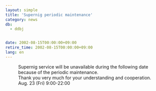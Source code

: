```yaml
---
layout: simple
title: 'Supernig periodic maintenance'
category: news
db:
  - ddbj


date: 2002-08-15T00:00:00+09:00
retire_time: 2002-08-15T00:00:00+09:00
lang: en
---
```


<dd>Supernig service will be unavailable during the following date because of the periodic maintenance.<br>Thank you very much for your understanding and cooperation.<br>
<dd>Aug. 23 (Fri) 9:00-22:00</dd>
</dd>
